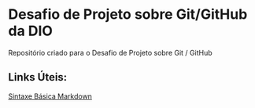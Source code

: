 # Desafio de Projeto sobre Git/GitHub da DIO
Repositório criado para o Desafio de Projeto sobre Git / GitHub


## Links Úteis:
[Sintaxe Básica Markdown](https://www.markdownguide.org/basic-syntax/)
